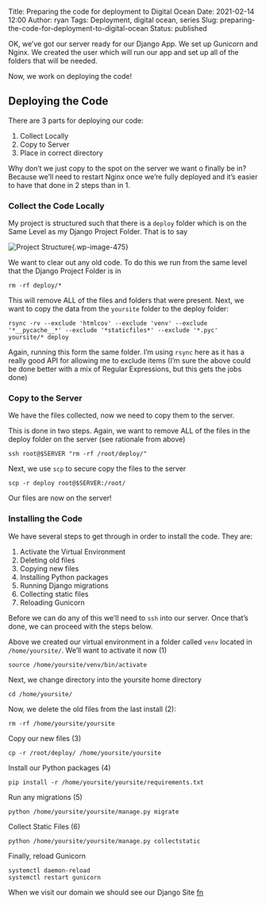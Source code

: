 Title: Preparing the code for deployment to Digital Ocean
Date: 2021-02-14 12:00
Author: ryan
Tags: Deployment, digital ocean, series
Slug: preparing-the-code-for-deployment-to-digital-ocean
Status: published

OK, we’ve got our server ready for our Django App. We set up Gunicorn and Nginx. We created the user which will run our app and set up all of the folders that will be needed.

Now, we work on deploying the code!

## Deploying the Code

There are 3 parts for deploying our code:

1.  Collect Locally
2.  Copy to Server
3.  Place in correct directory  

Why don’t we just copy to the spot on the server we want o finally be in? Because we’ll need to restart Nginx once we’re fully deployed and it’s easier to have that done in 2 steps than in 1.

### Collect the Code Locally

My project is structured such that there is a `deploy` folder which is on the Same Level as my Django Project Folder. That is to say

![Project Structure](/images/uploads/2021/02/DraggedImage-4.png){.wp-image-475}

We want to clear out any old code. To do this we run from the same level that the Django Project Folder is in

``` {.wp-block-code}
rm -rf deploy/*
```

This will remove ALL of the files and folders that were present. Next, we want to copy the data from the `yoursite` folder to the deploy folder:

``` {.wp-block-code}
rsync -rv --exclude 'htmlcov' --exclude 'venv' --exclude '*__pycache__*' --exclude '*staticfiles*' --exclude '*.pyc'  yoursite/* deploy
```

Again, running this form the same folder. I’m using `rsync` here as it has a really good API for allowing me to exclude items (I’m sure the above could be done better with a mix of Regular Expressions, but this gets the jobs done)

### Copy to the Server

We have the files collected, now we need to copy them to the server.

This is done in two steps. Again, we want to remove ALL of the files in the deploy folder on the server (see rationale from above)

``` {.wp-block-code}
ssh root@$SERVER "rm -rf /root/deploy/"
```

Next, we use `scp` to secure copy the files to the server

``` {.wp-block-code}
scp -r deploy root@$SERVER:/root/
```

Our files are now on the server!

### Installing the Code

We have several steps to get through in order to install the code. They are:

1.  Activate the Virtual Environment
2.  Deleting old files
3.  Copying new files
4.  Installing Python packages
5.  Running Django migrations
6.  Collecting static files
7.  Reloading Gunicorn  

Before we can do any of this we’ll need to `ssh` into our server. Once that’s done, we can proceed with the steps below.

Above we created our virtual environment in a folder called `venv` located in `/home/yoursite/`. We’ll want to activate it now (1)

``` {.wp-block-code}
source /home/yoursite/venv/bin/activate
```

Next, we change directory into the yoursite home directory

``` {.wp-block-code}
cd /home/yoursite/
```

Now, we delete the old files from the last install (2):

``` {.wp-block-code}
rm -rf /home/yoursite/yoursite
```

Copy our new files (3)

``` {.wp-block-code}
cp -r /root/deploy/ /home/yoursite/yoursite
```

Install our Python packages (4)

``` {.wp-block-code}
pip install -r /home/yoursite/yoursite/requirements.txt
```

Run any migrations (5)

``` {.wp-block-code}
python /home/yoursite/yoursite/manage.py migrate
```

Collect Static Files (6)

``` {.wp-block-code}
python /home/yoursite/yoursite/manage.py collectstatic
```

Finally, reload Gunicorn

``` {.wp-block-code}
systemctl daemon-reload
systemctl restart gunicorn
```

When we visit our domain we should see our Django Site [fn](# "There are other steps that are neccesary like creating a superuser")
